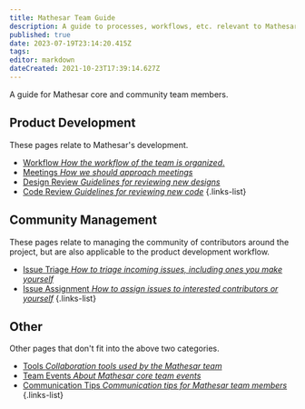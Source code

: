 ```yaml
---
title: Mathesar Team Guide
description: A guide to processes, workflows, etc. relevant to Mathesar team members
published: true
date: 2023-07-19T23:14:20.415Z
tags: 
editor: markdown
dateCreated: 2021-10-23T17:39:14.627Z
---
```


A guide for Mathesar core and community team members.

## Product Development

These pages relate to Mathesar's development.

- [Workflow *How the workflow of the team is organized*.](/team/guide/workflow)
- [Meetings *How we should approach meetings*](/team/guide/meetings)
- [Design Review *Guidelines for reviewing new designs*](/design/process/review-guidelines)
- [Code Review *Guidelines for reviewing new code*](/engineering/code-review)
{.links-list}

## Community Management

These pages relate to managing the community of contributors around the project, but are also applicable to the product development workflow.

- [Issue Triage *How to triage incoming issues, including ones you make yourself*](/team/guide/issue-triage)
- [Issue Assignment *How to assign issues to interested contributors or yourself*](/team/guide/issue-assignment)
{.links-list}

## Other

Other pages that don't fit into the above two categories.

- [Tools *Collaboration tools used by the Mathesar team*](/team/guide/tools)
- [Team Events *About Mathesar core team events*](/team/guide/events)
- [Communication Tips *Communication tips for Mathesar team members*](/team/guide/comm-tips)
{.links-list}